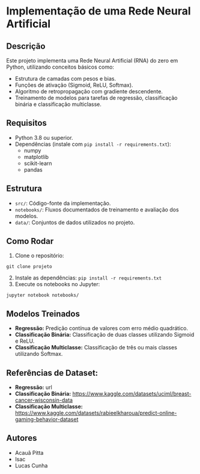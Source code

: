 # Implementação de uma Rede Neural Artificial

## Descrição
Este projeto implementa uma Rede Neural Artificial (RNA) do zero em Python, utilizando conceitos básicos como:
- Estrutura de camadas com pesos e bias.
- Funções de ativação (Sigmoid, ReLU, Softmax).
- Algoritmo de retropropagação com gradiente descendente.
- Treinamento de modelos para tarefas de regressão, classificação binária e classificação multiclasse.

## Requisitos
- Python 3.8 ou superior.
- Dependências (instale com `pip install -r requirements.txt`):
  - numpy
  - matplotlib
  - scikit-learn
  - pandas

## Estrutura
- `src/`: Código-fonte da implementação.
- `notebooks/`: Fluxos documentados de treinamento e avaliação dos modelos.
- `data/`: Conjuntos de dados utilizados no projeto.

## Como Rodar

1. Clone o repositório:

``
git clone projeto
``

2. Instale as dependências:
``
pip install -r requirements.txt
``
3. Execute os notebooks no Jupyter:

``
jupyter notebook notebooks/
``

## Modelos Treinados
- **Regressão:** Predição contínua de valores com erro médio quadrático.
- **Classificação Binária:** Classificação de duas classes utilizando Sigmoid e ReLU.
- **Classificação Multiclasse:** Classificação de três ou mais classes utilizando Softmax.


## Referências de Dataset:
- **Regressão:** url
- **Classificação Binária:** https://www.kaggle.com/datasets/uciml/breast-cancer-wisconsin-data
- **Classificação Multiclasse:** https://www.kaggle.com/datasets/rabieelkharoua/predict-online-gaming-behavior-dataset


## Autores
- Acauã Pitta
- Isac
- Lucas Cunha
